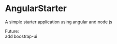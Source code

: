 AngularStarter
============

A simple starter application using angular and node js  
  
Future:  
add boostrap-ui  
